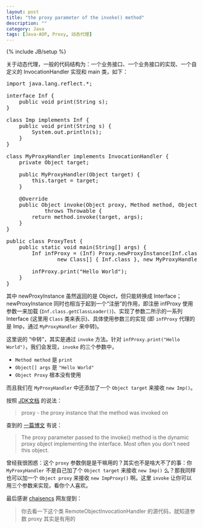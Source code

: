 ```yaml
---
layout: post
title: "the proxy parameter of the invoke() method"
description: ""
category: Java
tags: [Java-AOP, Proxy, 动态代理]
---
```

{% include JB/setup %}

关于动态代理，一般的代码结构为：一个业务接口、一个业务接口的实现、一个自定义的 InvocationHandler 实现和 main 类，如下：

<pre class="prettyprint linenums">
import java.lang.reflect.*;

interface Inf {
	public void print(String s);
}

class Imp implements Inf {
	public void print(String s) {
		System.out.println(s);
	}
}

class MyProxyHandler implements InvocationHandler {
	private Object target;

	public MyProxyHandler(Object target) {
		this.target = target;
	}

	@Override
	public Object invoke(Object proxy, Method method, Object[] args)
			throws Throwable {
		return method.invoke(target, args);
	}
}

public class ProxyTest {
	public static void main(String[] args) {
		Inf infProxy = (Inf) Proxy.newProxyInstance(Inf.class.getClassLoader(),
				new Class[] { Inf.class }, new MyProxyHandler(new Imp()));

		infProxy.print("Hello World");
	}
}
</pre>

其中 newProxyInstance 虽然返回的是 Object，但只能转换成 Interface；newProxyInstance 同时也相当于起到一个“注册”的作用，即注册 infProxy 使用参数一来加载 (`Inf.class.getClassLoader()`)、实现了参数二所示的一系列 Interface (这里用 `Class` 类来表示)、具体使用参数三的实现 (即 `infProxy` 代理的是 Imp，通过 `MyProxyHandler` 来中转)。  

这里说的 “中转”，其实是通过 `invoke` 方法。针对 `infProxy.print("Hello World")`，我们会发现，`invoke` 的三个参数中，

- `Method method` 是 `print`
- `Object[] args` 是 `"Hello World"`
- `Object Proxy` 根本没有使用

而且我们在 `MyProxyHandler` 中还添加了一个 `Object target` 来接收 `new Imp()`。  

按照 [JDK文档](http://docs.oracle.com/javase/7/docs/api/java/lang/reflect/InvocationHandler.html) 的说法：

> proxy - the proxy instance that the method was invoked on

查到的 [一篇博文](http://tutorials.jenkov.com/java-reflection/dynamic-proxies.html) 有说：

> The proxy parameter passed to the invoke() method is the dynamic proxy object implementing the interface. Most often you don't need this object. 

曾经我很困惑：这个 `proxy` 参数倒是是干嘛用的？其实也不是啥大不了的事：你 `MyProxyHandler` 不是自己加了个 `Object target` 来接收 `new Imp()` 么？那我同样也可以加一个 `Object proxy` 来接收 `new ImpProxy()` 啊。这里 `invoke` 让你可以用三个参数来实现，看你个人喜欢。  

最后感谢 [chaisencs](http://chaisencs.iteye.com) 网友提到：

> 你去看一下这个类 RemoteObjectInvocationHandler 的源代码，就知道参数 proxy 其实是有用的